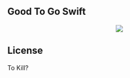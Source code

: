 Good To Go Swift
-----

<p align="center">
<img src="https://github.com/ricardopsantos/GoodToGo_Swift/blob/master/G2GLogo.png">
</p>



## License

To Kill?
